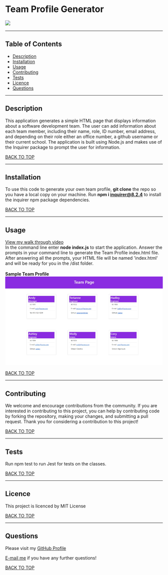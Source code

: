 # Team Profile Generator
<img src="https://img.shields.io/github/license/teriannephillips/Team-Profile-Generator">

---
## Table of Contents
* [Description](#description)
* [Installation](#installation)
* [Usage](#usage)
* [Contributing](#contributing)
* [Tests](#tests)
* [Licence](#licence)
* [Questions](#questions)

---
## Description
This application generates a simple HTML page that displays information about a software development team. The user can add information about each team member, including their name, role, ID number, email address, and depending on their role either an office number, a github username or their current school. The application is built using Node.js and makes use of the Inquirer package to prompt the user for information. 

[BACK TO TOP](#top)

---
## Installation
To use this code to generate your own team profile, **git clone** the repo so you have a local copy on your machine. Run **npm i inquirer@8.2.4** to install the inquirer npm package dependencies.

[BACK TO TOP](#top)

---
## Usage
[View  my walk through video](https://youtubelink)<br>
In the command line enter **node index.js** to start the application. Answer the prompts in your command line to generate the Team Profile index.html file. After answering all the prompts, your HTML file will be named 'index.html' and will be ready for you in the /dist folder.<br>
<br>
**Sample Team Profile**<br>
<img src="./src/images/sample-team-profile.JPG">


[BACK TO TOP](#top)

---
## Contributing
We welcome and encourage contributions from the community. If you are interested in contributing to this project, you can help by contributing code by forking the repository, making your changes, and submitting a pull request. Thank you for considering a contribution to this project!

[BACK TO TOP](#top)

---
## Tests
Run npm test to run Jest for tests on the classes.

[BACK TO TOP](#top)

---
## Licence
This project is licenced by MIT License

[BACK TO TOP](#top)

---
## Questions
Please visit my [GitHub Profile](https://github.com/teriannephillips)

[E-mail me](mailto:phillips.terianne@gmail.com) if you have any further questions!

[BACK TO TOP](#top)